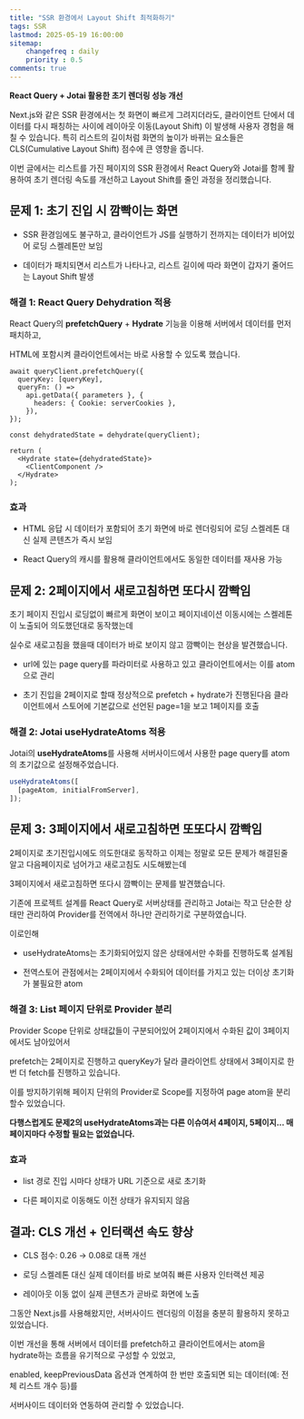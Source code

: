 ```yaml
---
title: "SSR 환경에서 Layout Shift 최적화하기"
tags: SSR
lastmod: 2025-05-19 16:00:00
sitemap: 
    changefreq : daily
    priority : 0.5
comments: true
---
```


**React Query + Jotai 활용한 초기 렌더링 성능 개선**

Next.js와 같은 SSR 환경에서는 첫 화면이 빠르게 그려지더라도, 클라이언트 단에서 데이터를 다시 패칭하는 사이에 레이아웃 이동(Layout Shift) 이 발생해 사용자 경험을 해칠 수 있습니다. 특히 리스트의 길이처럼 화면의 높이가 바뀌는 요소들은 CLS(Cumulative Layout Shift) 점수에 큰 영향을 줍니다.

이번 글에서는 리스트를 가진 페이지의 SSR 환경에서 React Query와 Jotai를 함께 활용하여 초기 렌더링 속도를 개선하고 Layout Shift를 줄인 과정을 정리했습니다.

## 문제 1: 초기 진입 시 깜빡이는 화면

- SSR 환경임에도 불구하고, 클라이언트가 JS를 실행하기 전까지는 데이터가 비어있어 로딩 스켈레톤만 보임

- 데이터가 패치되면서 리스트가 나타나고, 리스트 길이에 따라 화면이 갑자기 줄어드는 Layout Shift 발생

### 해결 1: React Query Dehydration 적용

React Query의 **prefetchQuery** + **Hydrate** 기능을 이용해 서버에서 데이터를 먼저 패치하고,

HTML에 포함시켜 클라이언트에서는 바로 사용할 수 있도록 했습니다.

```tsx
await queryClient.prefetchQuery({
  queryKey: [queryKey],
  queryFn: () =>
    api.getData({ parameters }, {
      headers: { Cookie: serverCookies },
    }),
});

const dehydratedState = dehydrate(queryClient);

return (
  <Hydrate state={dehydratedState}>
    <ClientComponent />
  </Hydrate>
);
```

### 효과

- HTML 응답 시 데이터가 포함되어 초기 화면에 바로 렌더링되어 로딩 스켈레톤 대신 실제 콘텐츠가 즉시 보임

- React Query의 캐시를 활용해 클라이언트에서도 동일한 데이터를 재사용 가능

## 문제 2: 2페이지에서 새로고침하면 또다시 깜빡임

초기 페이지 진입시 로딩없이 빠르게 화면이 보이고 페이지네이션 이동시에는 스켈레톤이 노출되어 의도했던대로 동작했는데

실수로 새로고침을 했을때 데이터가 바로 보이지 않고 깜빡이는 현상을 발견했습니다.

- url에 있는 page query를 파라미터로 사용하고 있고 클라이언트에서는 이를 atom으로 관리

- 초기 진입을 2페이지로 할때 정상적으로 prefetch + hydrate가 진행된다음 클라이언트에서 스토어에 기본값으로 선언된 page=1을 보고 1페이지를 호출

### 해결 2: Jotai useHydrateAtoms 적용

Jotai의 **useHydrateAtoms**를 사용해 서버사이드에서 사용한 page query를 atom의 초기값으로 설정해주었습니다.

```ts
useHydrateAtoms([
  [pageAtom, initialFromServer],
]);
```
## 문제 3: 3페이지에서 새로고침하면 또또다시 깜빡임

2페이지로 초기진입시에도 의도한대로 동작하고 이제는 정말로 모든 문제가 해결된줄 알고 다음페이지로 넘어가고 새로고침도 시도해봤는데

3페이지에서 새로고침하면 또다시 깜빡이는 문제를 발견했습니다.

기존에 프로젝트 설계를 React Query로 서버상태를 관리하고 Jotai는 작고 단순한 상태만 관리하여 Provider를 전역에서 하나만 관리하기로 구분하였습니다.

이로인해

- useHydrateAtoms는 초기화되어있지 않은 상태에서만 수화를 진행하도록 설계됨

- 전역스토어 관점에서는 2페이지에서 수화되어 데이터를 가지고 있는 더이상 초기화가 불필요한 atom

### 해결 3: List 페이지 단위로 Provider 분리

Provider Scope 단위로 상태값들이 구분되어있어 2페이지에서 수화된 값이 3페이지에서도 남아있어서 

prefetch는 2페이지로 진행하고 queryKey가 달라 클라이언트 상태에서 3페이지로 한번 더 fetch를 진행하고 있습니다.

이를 방지하기위해 페이지 단위의 Provider로 Scope를 지정하여 page atom을 분리할수 있었습니다.

**다행스럽게도 문제2의 useHydrateAtoms과는 다른 이슈여서 4페이지, 5페이지... 매 페이지마다 수정할 필요는 없었습니다.**

### 효과

- list 경로 진입 시마다 상태가 URL 기준으로 새로 초기화

- 다른 페이지로 이동해도 이전 상태가 유지되지 않음

## 결과: CLS 개선 + 인터랙션 속도 향상

- CLS 점수: 0.26 → 0.08로 대폭 개선

- 로딩 스켈레톤 대신 실제 데이터를 바로 보여줘 빠른 사용자 인터랙션 제공

- 레이아웃 이동 없이 실제 콘텐츠가 곧바로 화면에 노출

그동안 Next.js를 사용해왔지만, 서버사이드 렌더링의 이점을 충분히 활용하지 못하고 있었습니다.

이번 개선을 통해 서버에서 데이터를 prefetch하고 클라이언트에서는 atom을 hydrate하는 흐름을 유기적으로 구성할 수 있었고,

enabled, keepPreviousData 옵션과 연계하여 한 번만 호출되면 되는 데이터(예: 전체 리스트 개수 등)를

서버사이드 데이터와 연동하여 관리할 수 있었습니다.
